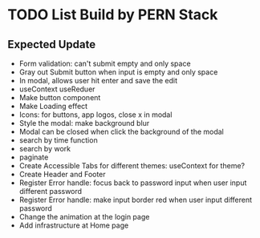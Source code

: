 # TODO List Build by PERN Stack

## Expected Update

- Form validation: can't submit empty and only space
- Gray out Submit button when input is empty and only space
- In modal, allows user hit enter and save the edit
- useContext useReduer
- Make button component
- Make Loading effect
- Icons: for buttons, app logos, close x in modal
- Style the modal: make background blur
- Modal can be closed when click the background of the modal
- search by time function
- search by work
- paginate
- Create Accessible Tabs for different themes: useContext for theme?
- Create Header and Footer
- Register Error handle: focus back to password input when user input different password
- Register Error handle: make input border red when user input different password
- Change the animation at the login page
- Add infrastructure at Home page
